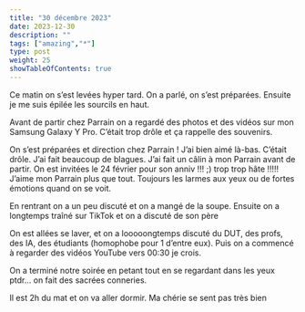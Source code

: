 ```yaml
---
title: "30 décembre 2023"
date: 2023-12-30
description: ""
tags: ["amazing","*"]
type: post
weight: 25
showTableOfContents: true
---
```


Ce matin on s’est levées hyper tard. On a parlé, on s’est préparées. Ensuite je me suis épilée les sourcils en haut. 

Avant de partir chez Parrain on a regardé des photos et des vidéos sur mon Samsung Galaxy Y Pro. C’était trop drôle et ça rappelle des souvenirs. 

On s’est préparées et direction chez Parrain ! J’ai bien aimé là-bas. C’était drôle. J’ai fait beaucoup de blagues. J’ai fait un câlin à mon Parrain avant de partir. On est invitées le 24 février pour son anniv !!! ;) trop trop hâte !!!!! J’aime mon Parrain plus que tout. Toujours les larmes aux yeux ou de fortes émotions quand on se voit. 

En rentrant on a un peu discuté et on a mangé de la soupe. Ensuite on a longtemps traîné sur TikTok et on a discuté de son père 

On est allées se laver, et on a looooongtemps discuté du DUT, des profs, des IA, des étudiants (homophobe pour 1 d’entre eux). Puis on a commencé à regarder des vidéos YouTube vers 00:30 je crois. 

On a terminé notre soirée en petant tout en se regardant dans les yeux ptdr… on fait des sacrées conneries. 

Il est 2h du mat et on va aller dormir. Ma chérie se sent pas très bien 